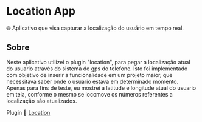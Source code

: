 # Location App
:globe_with_meridians: Aplicativo que visa capturar a localização do usuário em tempo real.

## Sobre

Neste aplicativo utilizei o plugin "location", para pegar a localização atual do usuario através do sistema de gps do telefone. Isto foi implementado com objetivo de inserir a funcionalidade em um projeto maior, que necessitava saber onde o usuario estava em determinado momento. Apenas para fins de teste, eu mostrei a latitude e longitude atual do usuario em tela, conforme o mesmo se locomove os números referentes a localização são atualizados.

Plugin 🔗 [Location](https://pub.dev/packages/location)
